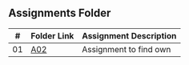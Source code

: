 ##  Assignments Folder

|   #   | Folder Link | Assignment Description |
| :---: | ----------- | ---------------------- |
|    01  |  [A02](https://github.com/adikarimadhav21/4883-SoftwareTools-Adhikari/tree/main/Assignments/A02)| Assignment to find own |  
                  
 
